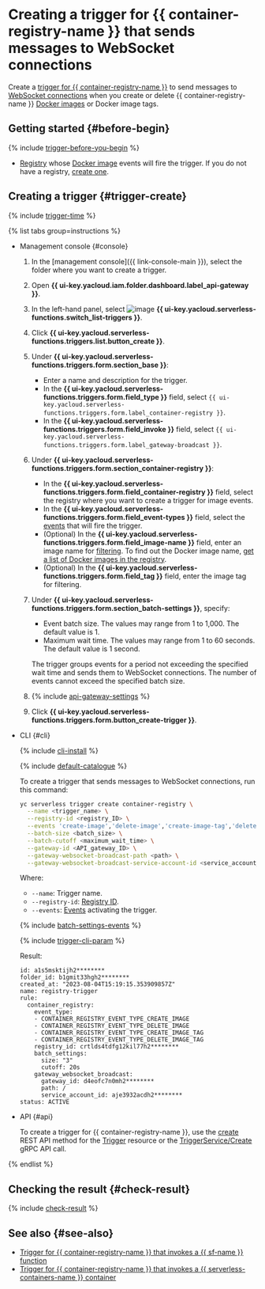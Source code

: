 # Creating a trigger for {{ container-registry-name }} that sends messages to WebSocket connections

Create a [trigger for {{ container-registry-name }}](../../concepts/trigger/cr-trigger.md) to send messages to [WebSocket connections](../../concepts/extensions/websocket.md) when you create or delete {{ container-registry-name }} [Docker images](../../../container-registry/concepts/docker-image.md) or Docker image tags.

## Getting started {#before-begin}

{% include [trigger-before-you-begin](../../../_includes/api-gateway/trigger-before-you-begin.md) %}

* [Registry](../../../container-registry/concepts/registry.md) whose [Docker image](../../../container-registry/concepts/docker-image.md) events will fire the trigger. If you do not have a registry, [create one](../../../container-registry/operations/registry/registry-create.md).

## Creating a trigger {#trigger-create}

{% include [trigger-time](../../../_includes/functions/trigger-time.md) %}

{% list tabs group=instructions %}

- Management console {#console}

   1. In the [management console]({{ link-console-main }}), select the folder where you want to create a trigger.

   1. Open **{{ ui-key.yacloud.iam.folder.dashboard.label_api-gateway }}**.

   1. In the left-hand panel, select ![image](../../../_assets/console-icons/gear-play.svg) **{{ ui-key.yacloud.serverless-functions.switch_list-triggers }}**.

   1. Click **{{ ui-key.yacloud.serverless-functions.triggers.list.button_create }}**.

   1. Under **{{ ui-key.yacloud.serverless-functions.triggers.form.section_base }}**:

      * Enter a name and description for the trigger.
      * In the **{{ ui-key.yacloud.serverless-functions.triggers.form.field_type }}** field, select `{{ ui-key.yacloud.serverless-functions.triggers.form.label_container-registry }}`.
      * In the **{{ ui-key.yacloud.serverless-functions.triggers.form.field_invoke }}** field, select `{{ ui-key.yacloud.serverless-functions.triggers.form.label_gateway-broadcast }}`.

   1. Under **{{ ui-key.yacloud.serverless-functions.triggers.form.section_container-registry }}**:

      * In the **{{ ui-key.yacloud.serverless-functions.triggers.form.field_container-registry }}** field, select the registry where you want to create a trigger for image events.
      * In the **{{ ui-key.yacloud.serverless-functions.triggers.form.field_event-types }}** field, select the [events](../../concepts/trigger/cr-trigger.md#event) that will fire the trigger.
      * (Optional) In the **{{ ui-key.yacloud.serverless-functions.triggers.form.field_image-name }}** field, enter an image name for [filtering](../../concepts/trigger/cr-trigger.md#filter). To find out the Docker image name, [get a list of Docker images in the registry](../../../container-registry/operations/docker-image/docker-image-list.md).
      * (Optional) In the **{{ ui-key.yacloud.serverless-functions.triggers.form.field_tag }}** field, enter the image tag for filtering.

   1. Under **{{ ui-key.yacloud.serverless-functions.triggers.form.section_batch-settings }}**, specify:

      * Event batch size. The values may range from 1 to 1,000. The default value is 1.
      * Maximum wait time. The values may range from 1 to 60 seconds. The default value is 1 second.

      The trigger groups events for a period not exceeding the specified wait time and sends them to WebSocket connections. The number of events cannot exceed the specified batch size.

   1. {% include [api-gateway-settings](../../../_includes/api-gateway/api-gateway-settings.md) %}

   1. Click **{{ ui-key.yacloud.serverless-functions.triggers.form.button_create-trigger }}**.

- CLI {#cli}

   {% include [cli-install](../../../_includes/cli-install.md) %}

   {% include [default-catalogue](../../../_includes/default-catalogue.md) %}

   To create a trigger that sends messages to WebSocket connections, run this command:

   ```bash
   yc serverless trigger create container-registry \
     --name <trigger_name> \
     --registry-id <registry_ID> \
     --events 'create-image','delete-image','create-image-tag','delete-image-tag' \
     --batch-size <batch_size> \
     --batch-cutoff <maximum_wait_time> \
     --gateway-id <API_gateway_ID> \
     --gateway-websocket-broadcast-path <path> \
     --gateway-websocket-broadcast-service-account-id <service_account_ID>
   ```

   Where:

   * `--name`: Trigger name.
   * `--registry-id`: [Registry ID](../../../container-registry/operations/registry/registry-list.md).
   * `--events`: [Events](../../concepts/trigger/cr-trigger.md#event) activating the trigger.

   {% include [batch-settings-events](../../../_includes/api-gateway/batch-settings-events.md) %}

   {% include [trigger-cli-param](../../../_includes/api-gateway/trigger-cli-param.md) %}

   Result:

   ```text
   id: a1s5msktijh2********
   folder_id: b1gmit33hgh2********
   created_at: "2023-08-04T15:19:15.353909857Z"
   name: registry-trigger
   rule:
     container_registry:
       event_type:
       - CONTAINER_REGISTRY_EVENT_TYPE_CREATE_IMAGE
       - CONTAINER_REGISTRY_EVENT_TYPE_DELETE_IMAGE
       - CONTAINER_REGISTRY_EVENT_TYPE_CREATE_IMAGE_TAG
       - CONTAINER_REGISTRY_EVENT_TYPE_DELETE_IMAGE_TAG
       registry_id: crtlds4tdfg12kil77h2********
       batch_settings:
         size: "3"
         cutoff: 20s
       gateway_websocket_broadcast:
         gateway_id: d4eofc7n0mh2********
         path: /
         service_account_id: aje3932acdh2********
   status: ACTIVE
   ```

- API {#api}

   To create a trigger for {{ container-registry-name }}, use the [create](../../triggers/api-ref/Trigger/create.md) REST API method for the [Trigger](../../triggers/api-ref/Trigger/index.md) resource or the [TriggerService/Create](../../triggers/api-ref/grpc/Trigger/create.md) gRPC API call.

{% endlist %}

## Checking the result {#check-result}

{% include [check-result](../../../_includes/api-gateway/check-result.md) %}

## See also {#see-also}

* [Trigger for {{ container-registry-name }} that invokes a {{ sf-name }} function](../../../functions/operations/trigger/cr-trigger-create.md)
* [Trigger for {{ container-registry-name }} that invokes a {{ serverless-containers-name }} container](../../../serverless-containers/operations/cr-trigger-create.md)
